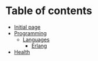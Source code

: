 # Table of contents

* [Initial page](README.md)
* [Programming](TODO.md)
  * [Languages]()
    * [Erlang]()
* [Health]()
 
